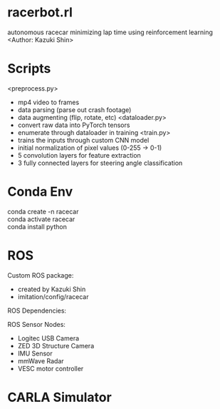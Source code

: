 # racerbot.rl
autonomous racecar minimizing lap time using reinforcement learning  
<Author: Kazuki Shin>

# Scripts
<preprocess.py>
- mp4 video to frames
- data parsing (parse out crash footage)
- data augmenting (flip, rotate, etc)
<dataloader.py>
- convert raw data into PyTorch tensors
- enumerate through dataloader in training
<train.py>
- trains the inputs through custom CNN model
- initial normalization of pixel values (0-255 -> 0-1)
- 5 convolution layers for feature extraction
- 3 fully connected layers for steering angle classification

# Conda Env
conda create -n racecar  
conda activate racecar  
conda install python  

# ROS

Custom ROS package:
- created by Kazuki Shin
- imitation/config/racecar

ROS Dependencies:

ROS Sensor Nodes:
- Logitec USB Camera
- ZED 3D Structure Camera
- IMU Sensor
- mmWave Radar
- VESC motor controller

# CARLA Simulator





